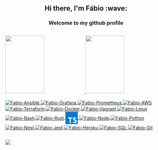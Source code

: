 <h2 align="center"> Hi there, I'm Fábio :wave:  </h2>

<h3 align="center"> Welcome to my github profile </h3>

##

<a href="https://github.com/fabioalmeida08">
  <img height="180em" width='49%' src="https://github-readme-stats.vercel.app/api?username=fabioalmeida08&show_icons=true&theme=dark&include_all_commits=true&count_private=true"/>
  <img height="180em" width='49%' src="https://github-readme-stats.vercel.app/api/top-langs/?username=fabioalmeida08&layout=compact&langs_count=7&theme=dark"/>
  
<div style="display: inline_block"><br>
  <img align="center" alt="Fabio-Ansible" height="45" width="45" src="https://cdn.jsdelivr.net/gh/devicons/devicon/icons/ansible/ansible-original.svg">
  <img align="center" alt="Fabio-Grafana" height="45" width="45" src="https://cdn.jsdelivr.net/gh/devicons/devicon/icons/grafana/grafana-original-wordmark.svg">
  <img align="center" alt="Fabio-Prometheus" height="45" width="45" src="https://cdn.jsdelivr.net/gh/devicons/devicon/icons/prometheus/prometheus-original-wordmark.svg">
  <img align="center" alt="Fabio-AWS" height="45" width="45" src="https://cdn.jsdelivr.net/gh/devicons/devicon@latest/icons/amazonwebservices/amazonwebservices-original-wordmark.svg">
  <img align="center" alt="Fabio-Terraform" height="40" width="40" src="https://cdn.jsdelivr.net/gh/devicons/devicon/icons/terraform/terraform-original.svg">
  <img align="center" alt="Fabio-Docker" height="40" width="40" src="https://cdn.jsdelivr.net/gh/devicons/devicon/icons/docker/docker-plain-wordmark.svg">
  <img align="center" alt="Fabio-Vagrant" height="40" width="40" src="https://cdn.jsdelivr.net/gh/devicons/devicon/icons/vagrant/vagrant-original.svg">
  <img align="center" alt="Fabio-Linux" height="40" width="40" src="https://cdn.jsdelivr.net/gh/devicons/devicon/icons/linux/linux-original.svg">
  <img align="center" alt="Fabio-Bash" height="40" width="40" src="https://cdn.jsdelivr.net/gh/devicons/devicon/icons/bash/bash-original.svg" >
  <img align="center" alt="Fabio-Rust" height="45" width="45" src="https://cdn.jsdelivr.net/gh/devicons/devicon@latest/icons/rust/rust-original.svg">
  <img align="center" alt="Fabio-Ts" height="40" width="40" src="https://raw.githubusercontent.com/devicons/devicon/master/icons/typescript/typescript-plain.svg">
  <img align="center" alt="Fabio-Node" height="40" width="40" src="https://cdn.jsdelivr.net/gh/devicons/devicon/icons/nodejs/nodejs-original.svg">
  <img align="center" alt="Fabio-Python" height="40" width="40" src="https://cdn.jsdelivr.net/gh/devicons/devicon/icons/python/python-original.svg">
  <img align="center" alt="Fabio-Nest" height="40" width="40" src="https://cdn.jsdelivr.net/gh/devicons/devicon@latest/icons/nestjs/nestjs-original.svg">
  <img align="center" alt="Fabio-Jest" height="40" width="40" src="https://cdn.jsdelivr.net/gh/devicons/devicon/icons/jest/jest-plain.svg">
  <img align="center" alt="Fabio-Heroku" height="40" width="40" src="https://cdn.jsdelivr.net/gh/devicons/devicon/icons/heroku/heroku-plain.svg">
  <img align="center" alt="Fabio-SQL" height="40" width="40" src="https://cdn.jsdelivr.net/gh/devicons/devicon/icons/postgresql/postgresql-original.svg">
  <img align="center" alt="Fabio-Git" height="40" width="40" src="https://cdn.jsdelivr.net/gh/devicons/devicon/icons/git/git-original.svg">  
</div>

  ##
 ![](https://komarev.com/ghpvc/?username=jjvbarbosa&color=red&style=for-the-badge&label=visitors)
  


